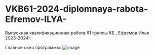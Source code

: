 # VKB61-2024-diplomnaya-rabota-Efremov-ILYA-
Выпускная квалификационная работа 61 группы КБ , Ефремов Илья 2023-2024г.

Главное окно программы:
![image](https://github.com/nekotinix/VKB61-2024-diplomnaya-rabota-Efremov-ILYA-/assets/62836642/5cb3cb74-1254-46ec-8019-0455366152fb)
